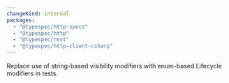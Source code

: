 ```yaml
---
changeKind: internal
packages:
  - "@typespec/http-specs"
  - "@typespec/http"
  - "@typespec/rest"
  - "@typespec/http-client-csharp"
---
```


Replace use of string-based visibility modifiers with enum-based Lifecycle modifiers in tests.
